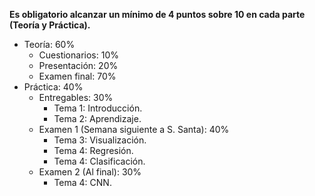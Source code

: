 **Es obligatorio alcanzar un mínimo de 4 puntos sobre 10 en cada parte (Teoría y Práctica).**
- Teoría: 60%
	- Cuestionarios: 10%
	- Presentación: 20%
	- Examen final: 70%
- Práctica: 40%
	- Entregables: 30%
		- Tema 1: Introducción.
		- Tema 2: Aprendizaje.
	- Examen 1 (Semana siguiente a S. Santa): 40%
		- Tema 3: Visualización.
		- Tema 4: Regresión.
		- Tema 4: Clasificación.
	- Examen 2 (Al final): 30%
		- Tema 4: CNN.
